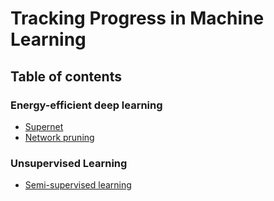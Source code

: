 # Tracking Progress in Machine Learning

## Table of contents

### Energy-efficient deep learning

- [Supernet](energy/supernet.md)
- [Network pruning](energy/pruning.md)


### Unsupervised Learning

- [Semi-supervised learning](unsupervised/ssl.md)



